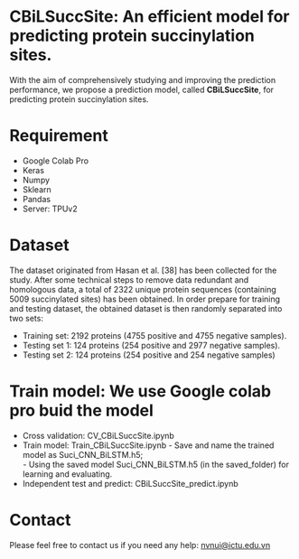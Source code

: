 # CBiLSuccSite: An efficient model for predicting protein succinylation sites.
With the aim of comprehensively studying and improving the prediction performance, we propose a prediction model, called **CBiLSuccSite**, for predicting protein succinylation sites.
# Requirement
- Google Colab Pro
- Keras
- Numpy
- Sklearn
- Pandas
- Server: TPUv2
# Dataset
The dataset originated from Hasan et al. [38] has been collected for the study. After some technical steps to remove data redundant and homologous data, a total of 2322 unique protein sequences (containing 5009 succinylated sites) has been obtained. 
In order prepare for training and testing dataset, the obtained dataset is then randomly separated into two sets: 
-  Training set: 2192 proteins (4755 positive and 4755 negative samples).
-  Testing set 1: 124 proteins (254 positive and 2977 negative samples).
-  Testing set 2: 124 proteins (254 positive and 254 negative samples)

# Train model: We use Google colab pro buid the model
  * Cross validation: CV_CBiLSuccSite.ipynb
  *  Train model: Train_CBiLSuccSite.ipynb
    -  Save and name the trained model as Suci_CNN_BiLSTM.h5;    
    -  Using the saved model Suci_CNN_BiLSTM.h5 (in the saved_folder) for learning and evaluating.
  * Independent test and predict: CBiLSuccSite_predict.ipynb

# Contact
Please feel free to contact us if you need any help: nvnui@ictu.edu.vn
